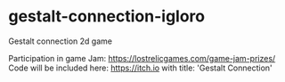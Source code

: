 # gestalt-connection-igloro
Gestalt connection 2d game

Participation in game Jam: https://lostrelicgames.com/game-jam-prizes/
Code will be included here: https://itch.io with title: 'Gestalt Connection'